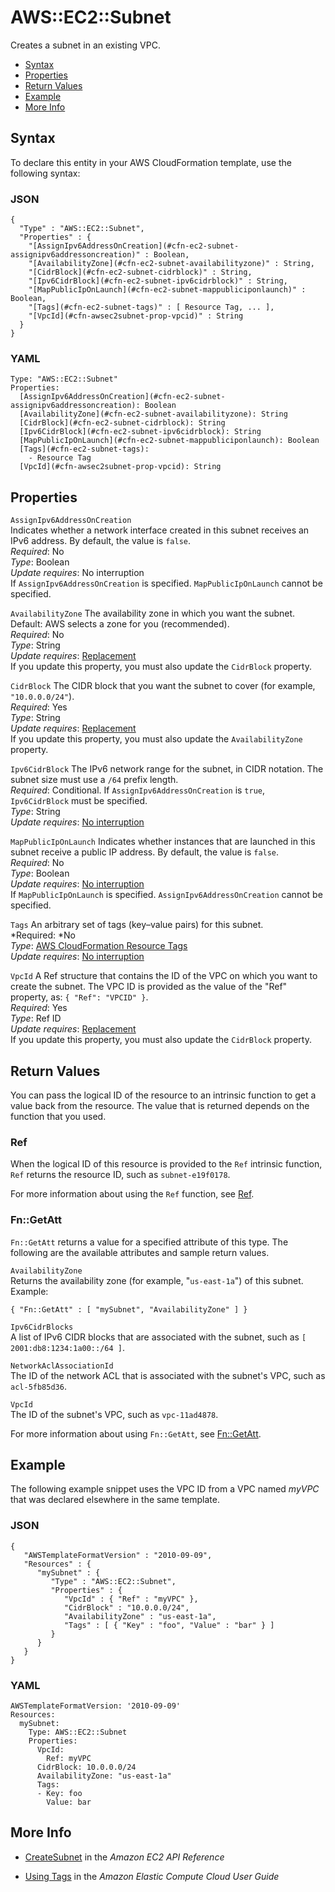 # AWS::EC2::Subnet<a name="aws-resource-ec2-subnet"></a>

Creates a subnet in an existing VPC\.


+ [Syntax](#aws-resource-ec2-subnet-syntax)
+ [Properties](#aws-resource-ec2-subnet-properties)
+ [Return Values](#aws-resource-ec2-subnet-returnvalues)
+ [Example](#aws-resource-ec2-subnet-examples)
+ [More Info](#w3ab2c21c10d443c15)

## Syntax<a name="aws-resource-ec2-subnet-syntax"></a>

To declare this entity in your AWS CloudFormation template, use the following syntax:

### JSON<a name="aws-resource-ec2-subnet-syntax.json"></a>

```
{
  "Type" : "AWS::EC2::Subnet",
  "Properties" : {
    "[AssignIpv6AddressOnCreation](#cfn-ec2-subnet-assignipv6addressoncreation)" : Boolean,
    "[AvailabilityZone](#cfn-ec2-subnet-availabilityzone)" : String,
    "[CidrBlock](#cfn-ec2-subnet-cidrblock)" : String,
    "[Ipv6CidrBlock](#cfn-ec2-subnet-ipv6cidrblock)" : String,
    "[MapPublicIpOnLaunch](#cfn-ec2-subnet-mappubliciponlaunch)" : Boolean,
    "[Tags](#cfn-ec2-subnet-tags)" : [ Resource Tag, ... ],
    "[VpcId](#cfn-awsec2subnet-prop-vpcid)" : String
  }
}
```

### YAML<a name="aws-resource-ec2-subnet-syntax.yaml"></a>

```
Type: "AWS::EC2::Subnet"
Properties:
  [AssignIpv6AddressOnCreation](#cfn-ec2-subnet-assignipv6addressoncreation): Boolean
  [AvailabilityZone](#cfn-ec2-subnet-availabilityzone): String
  [CidrBlock](#cfn-ec2-subnet-cidrblock): String
  [Ipv6CidrBlock](#cfn-ec2-subnet-ipv6cidrblock): String
  [MapPublicIpOnLaunch](#cfn-ec2-subnet-mappubliciponlaunch): Boolean
  [Tags](#cfn-ec2-subnet-tags):
    - Resource Tag
  [VpcId](#cfn-awsec2subnet-prop-vpcid): String
```

## Properties<a name="aws-resource-ec2-subnet-properties"></a>

`AssignIpv6AddressOnCreation`  
Indicates whether a network interface created in this subnet receives an IPv6 address\. By default, the value is `false`\.  
*Required*: No   
*Type*: Boolean  
 *Update requires*: No interruption   
If `AssignIpv6AddressOnCreation` is specified. `MapPublicIpOnLaunch` cannot be specified\.

`AvailabilityZone`  <a name="cfn-ec2-subnet-availabilityzone"></a>
The availability zone in which you want the subnet\. Default: AWS selects a zone for you \(recommended\)\.  
*Required*: No  
*Type*: String  
 *Update requires*: [Replacement](using-cfn-updating-stacks-update-behaviors.md#update-replacement)   
If you update this property, you must also update the `CidrBlock` property\.

`CidrBlock`  <a name="cfn-ec2-subnet-cidrblock"></a>
The CIDR block that you want the subnet to cover \(for example, `"10.0.0.0/24"`\)\.  
*Required*: Yes  
*Type*: String  
 *Update requires*: [Replacement](using-cfn-updating-stacks-update-behaviors.md#update-replacement)   
If you update this property, you must also update the `AvailabilityZone` property\.

`Ipv6CidrBlock`  <a name="cfn-ec2-subnet-ipv6cidrblock"></a>
The IPv6 network range for the subnet, in CIDR notation\. The subnet size must use a `/64` prefix length\.  
*Required*: Conditional\. If `AssignIpv6AddressOnCreation` is `true`, `Ipv6CidrBlock` must be specified\.   
*Type*: String  
*Update requires*: [No interruption](using-cfn-updating-stacks-update-behaviors.md#update-no-interrupt)

`MapPublicIpOnLaunch`  <a name="cfn-ec2-subnet-mappubliciponlaunch"></a>
Indicates whether instances that are launched in this subnet receive a public IP address\. By default, the value is `false`\.  
*Required*: No  
*Type*: Boolean  
*Update requires*: [No interruption](using-cfn-updating-stacks-update-behaviors.md#update-no-interrupt)  
If `MapPublicIpOnLaunch` is specified. `AssignIpv6AddressOnCreation` cannot be specified\.

`Tags`  <a name="cfn-ec2-subnet-tags"></a>
An arbitrary set of tags \(key–value pairs\) for this subnet\.  
*Required: *No  
*Type*: [AWS CloudFormation Resource Tags](aws-properties-resource-tags.md)  
*Update requires*: [No interruption](using-cfn-updating-stacks-update-behaviors.md#update-no-interrupt)

`VpcId`  <a name="cfn-awsec2subnet-prop-vpcid"></a>
A Ref structure that contains the ID of the VPC on which you want to create the subnet\. The VPC ID is provided as the value of the "Ref" property, as: `{ "Ref": "VPCID" }`\.  
*Required*: Yes  
*Type*: Ref ID  
 *Update requires*: [Replacement](using-cfn-updating-stacks-update-behaviors.md#update-replacement)   
If you update this property, you must also update the `CidrBlock` property\.

## Return Values<a name="aws-resource-ec2-subnet-returnvalues"></a>

You can pass the logical ID of the resource to an intrinsic function to get a value back from the resource\. The value that is returned depends on the function that you used\.

### Ref<a name="aws-resource-ec2-subnet-ref"></a>

When the logical ID of this resource is provided to the `Ref` intrinsic function, `Ref` returns the resource ID, such as `subnet-e19f0178`\.

For more information about using the `Ref` function, see [Ref](intrinsic-function-reference-ref.md)\.

### Fn::GetAtt<a name="aws-resource-ec2-subnet-getatt"></a>

`Fn::GetAtt` returns a value for a specified attribute of this type\. The following are the available attributes and sample return values\.

`AvailabilityZone`  
Returns the availability zone \(for example, "`us-east-1a`"\) of this subnet\.  
Example:  

```
{ "Fn::GetAtt" : [ "mySubnet", "AvailabilityZone" ] } 
```

`Ipv6CidrBlocks`  
A list of IPv6 CIDR blocks that are associated with the subnet, such as `[ 2001:db8:1234:1a00::/64 ]`\.

`NetworkAclAssociationId`  
The ID of the network ACL that is associated with the subnet's VPC, such as `acl-5fb85d36`\.

`VpcId`  
The ID of the subnet's VPC, such as `vpc-11ad4878`\.

For more information about using `Fn::GetAtt`, see [Fn::GetAtt](intrinsic-function-reference-getatt.md)\.

## Example<a name="aws-resource-ec2-subnet-examples"></a>

The following example snippet uses the VPC ID from a VPC named *myVPC* that was declared elsewhere in the same template\.

### JSON<a name="aws-resource-ec2-subnet-example-1.json"></a>

```
{
   "AWSTemplateFormatVersion" : "2010-09-09",
   "Resources" : {
      "mySubnet" : {
         "Type" : "AWS::EC2::Subnet",
         "Properties" : {
            "VpcId" : { "Ref" : "myVPC" },
            "CidrBlock" : "10.0.0.0/24",
            "AvailabilityZone" : "us-east-1a",
            "Tags" : [ { "Key" : "foo", "Value" : "bar" } ]
         }
      }
   }
}
```

### YAML<a name="aws-resource-ec2-subnet-example-1.yaml"></a>

```
AWSTemplateFormatVersion: '2010-09-09'
Resources:
  mySubnet:
    Type: AWS::EC2::Subnet
    Properties:
      VpcId:
        Ref: myVPC
      CidrBlock: 10.0.0.0/24
      AvailabilityZone: "us-east-1a"
      Tags:
      - Key: foo
        Value: bar
```

## More Info<a name="w3ab2c21c10d443c15"></a>

+ [CreateSubnet](http://docs.aws.amazon.com/AWSEC2/latest/APIReference/ApiReference-query-CreateSubnet.html) in the *Amazon EC2 API Reference*

+ [Using Tags](http://docs.aws.amazon.com/AWSEC2/latest/DeveloperGuide/Using_Tags.html) in the *Amazon Elastic Compute Cloud User Guide*
